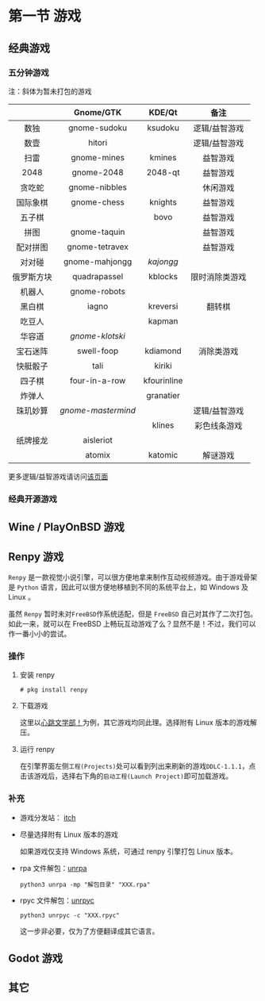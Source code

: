 # 第一节 游戏

## 经典游戏

### 五分钟游戏

注：斜体为暂未打包的游戏

|       | Gnome/GTK          | KDE/Qt      | 备注      |
|:-----:|:------------------:|:-----------:|:-------:|
| 数独    | gnome-sudoku       | ksudoku     | 逻辑/益智游戏 |
| 数壹    | hitori             |             | 逻辑/益智游戏 |
| 扫雷    | gnome-mines        | kmines      | 益智游戏    |
| 2048  | gnome-2048         | 2048-qt     | 益智游戏    |
| 贪吃蛇   | gnome-nibbles      |             | 休闲游戏    |
| 国际象棋  | gnome-chess        | knights     | 益智游戏    |
| 五子棋   |                    | bovo        | 益智游戏    |
| 拼图    | gnome-taquin       |             | 益智游戏    |
| 配对拼图  | gnome-tetravex     |             | 益智游戏    |
| 对对碰   | gnome-mahjongg     | *kajongg*   |         |
| 俄罗斯方块 | quadrapassel       | kblocks     | 限时消除类游戏 |
| 机器人   | gnome-robots       |             |         |
| 黑白棋   | iagno              | kreversi    | 翻转棋     |
| 吃豆人   |                    | kapman      |         |
| 华容道   | *gnome-klotski*    |             |         |
| 宝石迷阵  | swell-foop         | kdiamond    | 消除类游戏   |
| 快艇骰子  | tali               | kiriki      |         |
| 四子棋   | four-in-a-row      | kfourinline |         |
| 炸弹人   |                    | granatier   |         |
| 珠玑妙算  | *gnome-mastermind* |             | 逻辑/益智游戏 |
|       |                    | klines      | 彩色线条游戏  |
| 纸牌接龙  | aisleriot          |             |         |
|       | atomix             | katomic     | 解谜游戏    |

更多逻辑/益智游戏请访问[该页面](https://cn.puzzle-sudoku.com/)

### 经典开源游戏

## Wine / PlayOnBSD 游戏

## Renpy 游戏


`Renpy` 是一款视觉小说引擎，可以很方便地拿来制作互动视频游戏。由于游戏骨架是 `Python` 语言，因此可以很方便地移植到不同的系统平台上，如 Windows 及 Linux 。

虽然 `Renpy` 暂时未对`FreeBSD`作系统适配，但是 `FreeBSD` 自己对其作了二次打包。如此一来，就可以在 FreeBSD 上畅玩互动游戏了么？显然不是！不过，我们可以作一番小小的尝试。


### 操作

1. 安装 renpy 

    `# pkg install renpy`
    
2. 下载游戏

    这里以[心跳文学部！](https://teamsalvato.itch.io/ddlc)为例，其它游戏均同此理。选择附有 Linux 版本的游戏解压。
    
3. 运行 renpy
    
    在引擎界面左侧`工程(Projects)`处可以看到列出来刷新的游戏`DDLC-1.1.1`，点击该游戏后，选择右下角的`启动工程(Launch Project)`即可加载游戏。

### 补充

- 游戏分发站： [itch](https://itch.io/)

- 尽量选择附有 Linux 版本的游戏

    如果游戏仅支持 Windows 系统，可通过 renpy 引擎打包 Linux 版本。
    
- rpa 文件解包：[unrpa](https://github.com/Lattyware/unrpa)

    `python3 unrpa -mp "解包目录" "XXX.rpa"`
    
- rpyc 文件解包：[unrpyc](https://github.com/CensoredUsername/unrpyc)

    `python3 unrpyc -c "XXX.rpyc"` 
    
    这一步非必要，仅为了方便翻译成其它语言。
    
## Godot 游戏

## 其它
